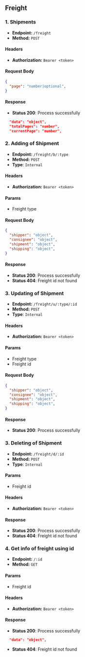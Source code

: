 ## Freight

### 1. Shipments

- **Endpoint:** `/freight`
- **Method:** `POST`

#### Headers
- **Authorization:** `Bearer <token>`

#### Request Body
```json
{
  "page": "number|optional",
}
```

#### Response
- **Status 200**: Process successfully
```json
  "data": "object",
  "totalPages": "number",
  "currentPage": "number",
```

### 2. Adding of Shipment

- **Endpoint:** `/freight/b/:type`
- **Method:** `POST`
- **Type**: `Internal`

#### Headers
- **Authorization:** `Bearer <token>`

#### Params
- Freight type

#### Request Body
```json
{
  "shipper": "object",
  "consignee": "object",
  "shipment": "object",
  "shipping": "object",
}
```

#### Response
- **Status 200**: Process successfully
- **Status 404**: Freight id not found

### 3. Updating of Shipment

- **Endpoint:** `/freight/u/:type/:id`
- **Method:** `POST`
- **Type**: `Internal`

#### Headers
- **Authorization:** `Bearer <token>`

#### Params
- Freight type
- Freight id

#### Request Body
```json
{
  "shipper": "object",
  "consignee": "object",
  "shipment": "object",
  "shipping": "object",
}
```

#### Response
- **Status 200**: Process successfully

### 3. Deleting of Shipment

- **Endpoint:** `/freight/d/:id`
- **Method:** `POST`
- **Type**: `Internal`

#### Params
- Freight id

#### Headers
- **Authorization:** `Bearer <token>`

#### Response
- **Status 200**: Process successfully
- **Status 404**: Freight id not found

### 4. Get info of freight using id

- **Endpoint:** `/:id`
- **Method:** `GET`

#### Params
- Freight id

#### Headers
- **Authorization:** `Bearer <token>`

#### Response
- **Status 200**: Process successfully
```json
  "data": "object",
```
- **Status 404**: Freight id not found